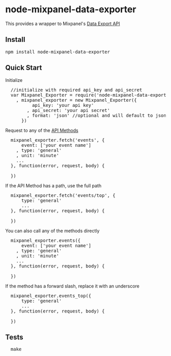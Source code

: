 node-mixpanel-data-exporter
=============

This provides a wrapper to Mixpanel's [Data Export API](https://mixpanel.com/docs/api-documentation/data-export-api)

Install
-------
<pre>
npm install node-mixpanel-data-exporter
</pre>

Quick Start
-----------
Initialize
<pre>
  //initialize with required api_key and api_secret
  var Mixpanel_Exporter = require('node-mixpanel-data-exporter')
    , mixpanel_exporter = new Mixpanel_Exporter({
          api_key: 'your api key'
        , api_secret: 'your api secret'
        , format: 'json' //optional and will default to json
      })
</pre>
Request to any of the [API Methods](https://mixpanel.com/docs/api-documentation/data-export-api#top-endpoints)
<pre>
  mixpanel_exporter.fetch('events', {
      event: ['your event name']
    , type: 'general'
    , unit: 'minute'
    ...
  }, function(error, request, body) {

  })
</pre>
If the API Method has a path, use the full path
<pre>
  mixpanel_exporter.fetch('events/top', {
      type: 'general'
      ...
  }, function(error, request, body) {
    
  })
</pre>
You can also call any of the methods directly
<pre>
  mixpanel_exporter.events({
      event: ['your event name']
    , type: 'general'
    , unit: 'minute'
    ...
  }, function(error, request, body) {
  
  })
</pre>
If the method has a forward slash, replace it with an underscore
<pre>
  mixpanel_exporter.events_top({
      type: 'general'
      ...
  }, function(error, request, body) {
  
  })
</pre>

Tests
-----
<pre>
  make
</pre>
